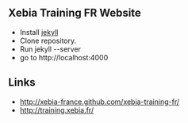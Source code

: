 Xebia Training FR Website
----------
* Install [jekyll](https://github.com/mojombo/jekyll/wiki/install)
* Clone repository.
* Run jekyll --server
* go to http://localhost:4000


Links
----------
* http://xebia-france.github.com/xebia-training-fr/
* http://training.xebia.fr/
